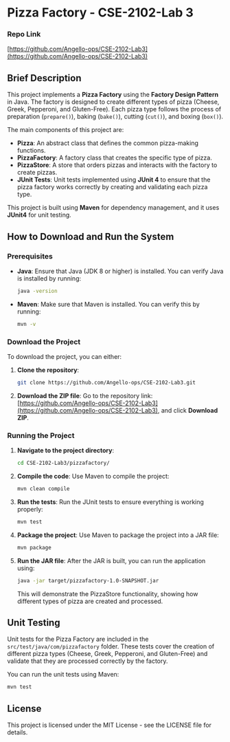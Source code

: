 
# Pizza Factory - CSE-2102-Lab 3

### Repo Link
[https://github.com/Angello-ops/CSE-2102-Lab3](https://github.com/Angello-ops/CSE-2102-Lab3)

## Brief Description

This project implements a **Pizza Factory** using the **Factory Design Pattern** in Java. The factory is designed to create different types of pizza (Cheese, Greek, Pepperoni, and Gluten-Free). Each pizza type follows the process of preparation (`prepare()`), baking (`bake()`), cutting (`cut()`), and boxing (`box()`).

The main components of this project are:
- **Pizza**: An abstract class that defines the common pizza-making functions.
- **PizzaFactory**: A factory class that creates the specific type of pizza.
- **PizzaStore**: A store that orders pizzas and interacts with the factory to create pizzas.
- **JUnit Tests**: Unit tests implemented using **JUnit 4** to ensure that the pizza factory works correctly by creating and validating each pizza type.

This project is built using **Maven** for dependency management, and it uses **JUnit4** for unit testing.

## How to Download and Run the System

### Prerequisites

- **Java**: Ensure that Java (JDK 8 or higher) is installed. You can verify Java is installed by running:
  ```bash
  java -version
  ```
  
- **Maven**: Make sure that Maven is installed. You can verify this by running:
  ```bash
  mvn -v
  ```

### Download the Project

To download the project, you can either:
1. **Clone the repository**:
   ```bash
   git clone https://github.com/Angello-ops/CSE-2102-Lab3.git
   ```

2. **Download the ZIP file**:
   Go to the repository link: [https://github.com/Angello-ops/CSE-2102-Lab3](https://github.com/Angello-ops/CSE-2102-Lab3), and click **Download ZIP**.

### Running the Project

1. **Navigate to the project directory**:
   ```bash
   cd CSE-2102-Lab3/pizzafactory/
   ```

2. **Compile the code**:
   Use Maven to compile the project:
   ```bash
   mvn clean compile
   ```

3. **Run the tests**:
   Run the JUnit tests to ensure everything is working properly:
   ```bash
   mvn test
   ```

4. **Package the project**:
   Use Maven to package the project into a JAR file:
   ```bash
   mvn package
   ```

5. **Run the JAR file**:
   After the JAR is built, you can run the application using:
   ```bash
   java -jar target/pizzafactory-1.0-SNAPSHOT.jar
   ```

   This will demonstrate the PizzaStore functionality, showing how different types of pizza are created and processed.

## Unit Testing

Unit tests for the Pizza Factory are included in the `src/test/java/com/pizzafactory` folder. These tests cover the creation of different pizza types (Cheese, Greek, Pepperoni, and Gluten-Free) and validate that they are processed correctly by the factory.

You can run the unit tests using Maven:
```bash
mvn test
```

## License

This project is licensed under the MIT License - see the LICENSE file for details.
